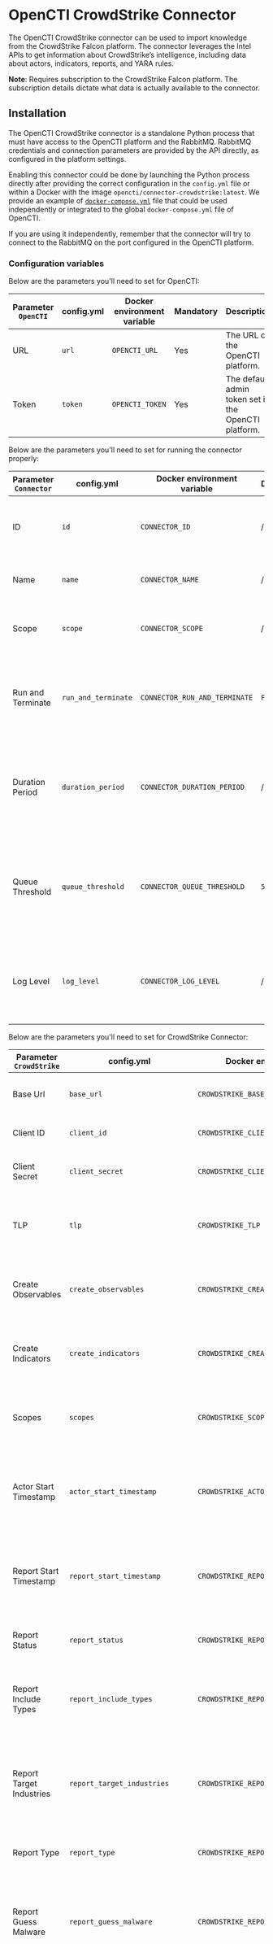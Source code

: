# OpenCTI CrowdStrike Connector

The OpenCTI CrowdStrike connector can be used to import knowledge from the CrowdStrike
Falcon platform. The connector leverages the Intel APIs to get information about
CrowdStrike’s intelligence, including data about actors, indicators, reports, and YARA
rules.

**Note**: Requires subscription to the CrowdStrike Falcon platform. The subscription
details dictate what data is actually available to the connector.

## Installation

The OpenCTI CrowdStrike connector is a standalone Python process that must have access
to the OpenCTI platform and the RabbitMQ. RabbitMQ credentials and connection parameters
are provided by the API directly, as configured in the platform settings.

Enabling this connector could be done by launching the Python process directly after
providing the correct configuration in the `config.yml` file or within a Docker with
the image `opencti/connector-crowdstrike:latest`. We provide an example of
[`docker-compose.yml`](docker-compose.yml) file that could be used independently or
integrated to the global `docker-compose.yml` file of OpenCTI.

If you are using it independently, remember that the connector will try to connect to
the RabbitMQ on the port configured in the OpenCTI platform.

### Configuration variables

Below are the parameters you'll need to set for OpenCTI:

| Parameter `OpenCTI` | config.yml  | Docker environment variable | Mandatory | Description                                          |
|---------------------|-------------|-----------------------------|-----------|------------------------------------------------------|
| URL                 | `url`       | `OPENCTI_URL`               | Yes       | The URL of the OpenCTI platform.                     |
| Token               | `token`     | `OPENCTI_TOKEN`             | Yes       | The default admin token set in the OpenCTI platform. |

Below are the parameters you'll need to set for running the connector properly:

| Parameter `Connector` | config.yml          | Docker environment variable   | Default | Mandatory | Example                                | Description                                                                                      |
|-----------------------|---------------------|-------------------------------|---------|-----------|----------------------------------------|--------------------------------------------------------------------------------------------------|
| ID                    | `id`                | `CONNECTOR_ID`                | /       | Yes       | `fe418972-1b42-42c9-a665-91544c1a9939` | A unique `UUIDv4` identifier for this connector instance.                                        |
| Name                  | `name`              | `CONNECTOR_NAME`              | /       | Yes       | `CrowdStrike`                          | Full name of the connector : `CrowdStrike`.                                                      |
| Scope                 | `scope`             | `CONNECTOR_SCOPE`             | /       | Yes       | `crowdStrike`                          | Must be `crowdStrike`, not used in this connector.                                               |
| Run and Terminate     | `run_and_terminate` | `CONNECTOR_RUN_AND_TERMINATE` | `False` | No        | /                                      | Launch the connector once if set to True. Takes 2 available values: `True` or `False`.           |
| Duration Period       | `duration_period`   | `CONNECTOR_DURATION_PERIOD`   | /       | Yes       | `PT30M`                                | Determines the time interval between each launch of the connector in ISO 8601, ex: .             |
| Queue Threshold       | `queue_threshold`   | `CONNECTOR_QUEUE_THRESHOLD`   | `500`   | No        | /                                      | Used to determine the limit (RabbitMQ) in MB at which the connector must go into buffering mode. |
| Log Level             | `log_level`         | `CONNECTOR_LOG_LEVEL`         | /       | Yes       | `error`                                | Determines the verbosity of the logs. Options are `debug`, `info`, `warn`, or `error`.           |

Below are the parameters you'll need to set for CrowdStrike Connector:

| Parameter `CrowdStrike`       | config.yml                      | Docker environment variable                 | Default                       | Mandatory | Example                                                              | Description                                                                                                        |
|-------------------------------|---------------------------------|---------------------------------------------|-------------------------------|-----------|----------------------------------------------------------------------|--------------------------------------------------------------------------------------------------------------------|
| Base Url                      | `base_url`                      | `CROWDSTRIKE_BASE_URL`                      | `https://api.crowdstrike.com` | No        | /                                                                    | The base URL for the CrowdStrike APIs.                                                                             |
| Client ID                     | `client_id`                     | `CROWDSTRIKE_CLIENT_ID`                     | `ChangeMe`                    | Yes       | `ChangeMe`                                                           | The CrowdStrike API client ID.                                                                                     |
| Client Secret                 | `client_secret`                 | `CROWDSTRIKE_CLIENT_SECRET`                 | `ChangeMe`                    | Yes       | `ChangeMe`                                                           | The CrowdStrike API client secret.                                                                                 |
| TLP                           | `tlp`                           | `CROWDSTRIKE_TLP`                           | `amber+strict`                | No        | /                                                                    | The TLP marking used for the imported objects in the OpenCTI.                                                      |
| Create Observables            | `create_observables`            | `CROWDSTRIKE_CREATE_OBSERVABLES`            | /                             | Yes       | `true`                                                               | If true then observables will be created from the CrowdStrike indicators.                                          |
| Create Indicators             | `create_indicators`             | `CROWDSTRIKE_CREATE_INDICATORS`             | /                             | Yes       | `true`                                                               | If true then indicators will be created from the CrowdStrike indicators.                                           |
| Scopes                        | `scopes`                        | `CROWDSTRIKE_SCOPES`                        | /                             | Yes       | `actor,report,indicator,yara_master,snort_suricata_master`           | The scopes defines what data will be imported from the CrowdStrike.                                                |
| Actor Start Timestamp         | `actor_start_timestamp`         | `CROWDSTRIKE_ACTOR_START_TIMESTAMP`         | /                             | Yes       | `0`                                                                  | The Actors created after this timestamp will be imported. Timestamp in UNIX Epoch time, UTC.                       |
| Report Start Timestamp        | `report_start_timestamp`        | `CROWDSTRIKE_REPORT_START_TIMESTAMP`        | /                             | Yes       | `0`                                                                  | The Reports created after this timestamp will be imported. Timestamp in UNIX Epoch time, UTC.                      |
| Report Status                 | `report_status`                 | `CROWDSTRIKE_REPORT_STATUS`                 | /                             | Yes       | `New`                                                                | The status of imported reports in the OpenCTI.                                                                     |
| Report Include Types          | `report_include_types`          | `CROWDSTRIKE_REPORT_INCLUDE_TYPES`          | /                             | Yes       | `notice,tipper,intelligence report,periodic report`                  | The types of Reports included in the import. The types are defined by the CrowdStrike.                             |
| Report Target Industries      | `report_target_industries`      | `CROWDSTRIKE_REPORT_TARGET_INDUSTRIES`      | /                             | Yes       | `defense,aviation,aerospace,government,military,national government` | The reports to be imported must contain this industry/sector. The industry's names are defined by the CrowdStrike. |
| Report Type                   | `report_type`                   | `CROWDSTRIKE_REPORT_TYPE`                   | /                             | Yes       | `threat-report`                                                      | The type of imported reports in the OpenCTI.                                                                       |
| Report Guess Malware          | `report_guess_malware`          | `CROWDSTRIKE_REPORT_GUESS_MALWARE`          | /                             | Yes       | `false`                                                              | The Report tags are used to guess (queries malwares in the OpenCTI) malwares related to the given Report.          |
| Indicator Start Timestamp     | `indicator_start_timestamp`     | `CROWDSTRIKE_INDICATOR_START_TIMESTAMP`     | /                             | Yes       | `0`                                                                  | The Indicators published after this timestamp will be imported. Timestamp in UNIX Epoch time, UTC.                 |
| Indicator Exclude Types       | `indicator_exclude_types`       | `CROWDSTRIKE_INDICATOR_EXCLUDE_TYPES`       | /                             | Yes       | `hash_ion,hash_md5,hash_sha1`                                        | The types of Indicators excluded from the import. The types are defined by the CrowdStrike.                        |
| Indicator Low Score           | `indicator_low_score`           | `CROWDSTRIKE_INDICATOR_LOW_SCORE`           | /                             | No        | `40`                                                                 | If any of the low score labels are found on the indicator then this value is used as a score.                      |
| Indicator Low Score Labels    | `indicator_low_score_labels`    | `CROWDSTRIKE_INDICATOR_LOW_SCORE_LABELS`    | /                             | No        | `MaliciousConfidence/Low` or `MaliciousConfidence/Medium`            | The labels used to determine the low score indicators.                                                             |
| Indicator Medium Score        | `indicator_medium_score`        | `CROWDSTRIKE_INDICATOR_MEDIUM_SCORE`        | /                             | No        | `60`                                                                 | If any of the low score labels are found on the indicator then this value is used as a score.                      |
| Indicator Medium Score Labels | `indicator_medium_score_labels` | `CROWDSTRIKE_INDICATOR_MEDIUM_SCORE_LABELS` | /                             | No        | `MaliciousConfidence/Medium`                                         | The labels used to determine the low score indicators.                                                             |
| Indicator High Score          | `indicator_high_score`          | `CROWDSTRIKE_INDICATOR_HIGH_SCORE`          | /                             | No        | `80`                                                                 | If any of the low score labels are found on the indicator then this value is used as a score.                      |
| Indicator High Score Labels   | `indicator_high_score_labels`   | `CROWDSTRIKE_INDICATOR_HIGH_SCORE_LABELS`   | /                             | No        | `MaliciousConfidence/High`                                           | The labels used to determine the low score indicators.                                                             |
| Indicator Unwanted Labels     | `indicator_unwanted_labels`     | `CROWDSTRIKE_INDICATOR_UNWANTED_LABELS`     | /                             | No        | /                                                                    | Indicators to be excluded from import based on the labels affixed to them.                                         |
| Trigger file import           | `no_file_trigger_import`        | `CROWDSTRIKE_NO_FILE_TRIGGER_IMPORT`        | /                             | No        | `true`                                                               | Specify whether the file can trigger its import by other document import connectors or not.                        |

**Note**: It is not recommended to use the default value `0` for configuration parameters `report_start_timestamp` and `indicator_start_timestamp` because of the large data volumes.

## Known Issues and Workarounds for Crowdstrike Connector Scopes

### Issue

The Crowdstrike connector offers multiple scopes for data ingestion: 
- **actor**
- **report**
- **indicator**
- **yara_master**

When the `yara_master` scope is enabled simultaneously with other scopes (i.e., `actor`, `report`, and `indicator`), ingestion speed can significantly slow down. Additionally, due to the large volume of data (about 13GB) in `yara_master` and lack of pagination, the connector state may not update accurately.

### Root Cause
The `yara_master` scope imports a high volume of data. Since pagination is not available, this overwhelms the connector when combined with other scopes, leading to:
- Slow ingestion performance.
- Incomplete or inaccurate updates to the connector state.

### Workaround
To address this issue, set up two separate Crowdstrike connectors, each dedicated to specific scopes:

1. **Primary Connector**:
   - Scopes: `actor`, `report`, and `indicator`
   - This connector will handle the main threat intelligence data without `yara_master` data, ensuring timely ingestion and accurate updates.

2. **Secondary Connector**:
   - Scope: `yara_master` only
   - This connector will handle `yara_master` data independently, which allows it to manage the high data volume without interfering with the ingestion of other scope data.

### Summary

By isolating the `yara_master` scope in a dedicated connector, you avoid slow ingestion rates and inaccurate state updates, ensuring efficient and stable data processing across all scopes.